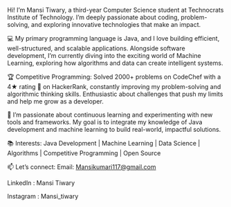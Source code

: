 Hi! I’m Mansi Tiwary, a third-year Computer Science student at Technocrats Institute of Technology.
I’m deeply passionate about coding, problem-solving, and exploring innovative technologies that make an impact.

💻 My primary programming language is Java, and I love building efficient, well-structured, and scalable applications. 
Alongside software development, I’m currently diving into the exciting world of Machine Learning, exploring how algorithms and data can create intelligent systems.


🏆 Competitive Programming:
Solved 2000+ problems on CodeChef 
with a 4★ rating 🌟 on HackerRank, constantly improving my problem-solving and algorithmic thinking skills.
Enthusiastic about challenges that push my limits and help me grow as a developer.

🚀 I’m passionate about continuous learning and experimenting with new tools and frameworks.
My goal is to integrate my knowledge of Java development and machine learning to build real-world, impactful solutions.


📚 Interests: Java Development | Machine Learning | Data Science | Algorithms | Competitive Programming | Open Source


📫 Let’s connect: 
Email: Mansikumari117@gmail.com

LinkedIn : Mansi Tiwary

Instagram : Mansi_tiwary
